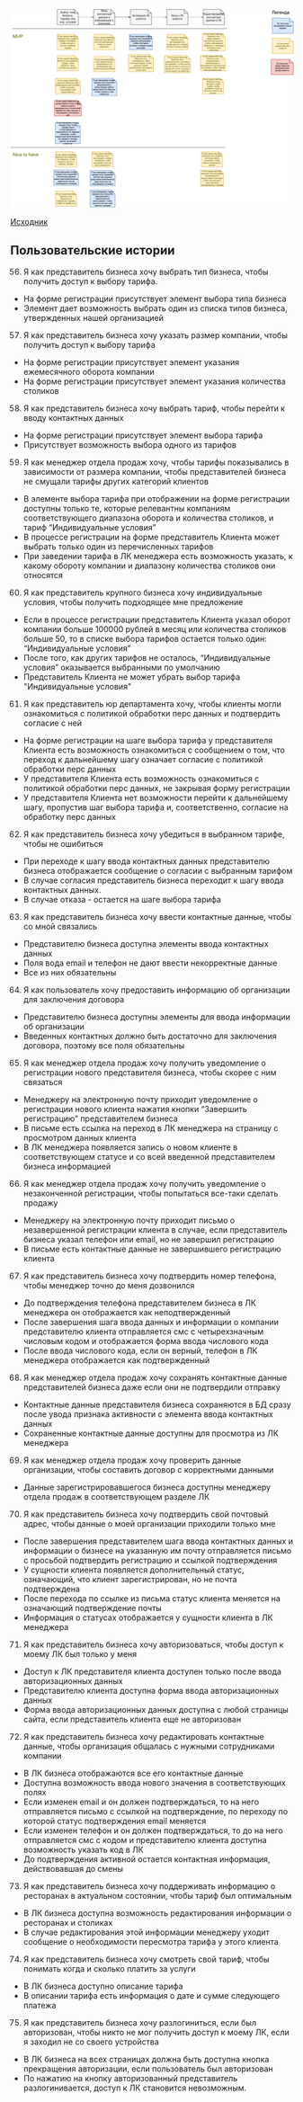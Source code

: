 ![](../../img/us-registration.drawio.png)

[Исходник](../../src/us-registration.drawio)

## Пользовательские истории

56. Я как представитель бизнеса хочу выбрать тип бизнеса, чтобы получить доступ к выбору тарифа.

* На форме регистрации присутствует элемент выбора типа бизнеса
* Элемент дает возможность выбрать один из списка типов бизнеса, утвержденных нашей организацией

57. Я как представитель бизнеса хочу указать размер компании, чтобы получить доступ к выбору тарифа

* На форме регистрации присутствует элемент указания ежемесячного оборота компании
* На форме регистрации присутствует элемент указания количества столиков

58. Я как представитель бизнеса хочу выбрать тариф, чтобы перейти к вводу контактных данных

* На форме регистрации присутствует элемент выбора тарифа
* Присутствует возможность выбора одного из тарифов

59. Я как менеджер отдела продаж хочу, чтобы тарифы показывались в зависимости от размера компании, чтобы представителей бизнеса не смущали тарифы других категорий клиентов

* В элементе выбора тарифа при отображении на форме регистрации доступны только те, которые релевантны компаниям соответствующего диапазона оборота и количества столиков, и тариф “Индивидуальные условия”
* В процессе регистрации на форме представитель Клиента может выбрать только один из перечисленных тарифов
* При заведении тарифа в ЛК менеджера есть возможность указать, к какому обороту компании и диапазону количества столиков они относятся

60. Я как представитель крупного бизнеса хочу индивидуальные условия, чтобы получить  подходящее мне предложение

* Если в процессе регистрации представитель Клиента указал оборот компании больше 100000 рублей в месяц или количества столиков больше 50, то в списке выбора тарифов остается только один: “Индивидуальные условия”
* После того, как других тарифов не осталось, “Индивидуальные условия” оказывается выбранными по умолчанию
* Представитель Клиента не может убрать выбор тарифа "Индивидуальные условия"

61. Я как представитель юр департамента хочу, чтобы клиенты могли ознакомиться с политикой обработки перс данных и подтвердить согласие с ней

* На форме регистрации на шаге выбора тарифа у представителя Клиента есть возможность ознакомиться с сообщением о том, что переход к дальнейшему шагу означает согласие с политикой обработки перс данных
* У представителя Клиента есть возможность ознакомиться с политикой обработки перс данных, не закрывая форму регистрации
* У представителя Клиента нет возможности перейти к дальнейшему шагу, пропустив шаг выбора тарифа и, соответственно, согласие на обработку перс данных

62. Я как представитель бизнеса хочу убедиться в выбранном тарифе, чтобы не ошибиться

* При переходе к шагу ввода контактных данных представителю бизнеса отображается сообщение о согласии с выбранным тарифом
* В случае согласия представитель бизнеса переходит к шагу ввода контактных данных. 
* В случае отказа - остается на шаге выбора тарифа

63. Я как представитель бизнеса хочу ввести контактные данные, чтобы со мной связались

* Представителю бизнеса доступна элементы ввода контактных данных
* Поля вода email и телефон не дают ввести некорректные данные
* Все из них обязательны

64. Я как пользователь хочу предоставить информацию об организации для заключения договора

* Представителю бизнеса доступны элементы для ввода информации об организации
* Введенных контактных должно быть достаточно для заключения договора, поэтому все поля обязательны

65. Я как менеджер отдела продаж хочу получить уведомление о регистрации нового представителя бизнеса, чтобы скорее с ним связаться

* Менеджеру на электронную почту приходит уведомление о регистрации нового клиента нажатия кнопки “Завершить регистрацию” представителем бизнеса
* В письме есть ссылка на переход в ЛК менеджера на страницу с просмотром данных клиента
* В ЛК менеджера появляется запись о новом клиенте в соответствующем статусе и со всей введенной представителем бизнеса информацией

66. Я как менеджер отдела продаж хочу получить уведомление о незаконченной регистрации, чтобы попытаться все-таки сделать продажу

* Менеджеру на электронную почту приходит письмо о незавершенной регистрации клиента в случае, если представитель бизнеса указал телефон или email, но не завершил регистрацию
* В письме есть контактные данные не завершившего регистрацию клиента

67. Я как представитель бизнеса хочу подтвердить номер телефона, чтобы менеджер точно до меня дозвонился

* До подтверждения телефона представителем бизнеса в ЛК менеджера он отображается как неподтвержденный
* После завершения шага ввода данных и информации о компании представителю клиента отправляется смс с четырехзначным числовым кодом и отображается форма ввода числового кода
* После ввода числового кода, если он верный, телефон в ЛК менеджера отображается как подтвержденный

68. Я как менеджер отдела продаж хочу сохранять контактные данные представителей бизнеса даже если они не подтвердили отправку

* Контактные данные представителя бизнеса сохраняются в БД сразу после увода признака активности с элемента ввода контактных данных
* Сохраненные контактные данные доступны для просмотра из ЛК менеджера

69. Я как менеджер отдела продаж хочу проверить данные организации, чтобы составить договор с корректными данными

* Данные зарегистрировавшегося бизнеса доступны менеджеру отдела продаж в соответствующем разделе ЛК

70. Я как представитель бизнеса хочу подтвердить свой почтовый адрес, чтобы данные о моей организации приходили только мне

* После завершения представителем шага ввода контактных данных и информации о бизнесе на указанную им почту отправляется письмо с просьбой подтвердить регистрацию и ссылкой подтверждения
* У сущности клиента появляется дополнительный статус, означающий, что клиент зарегистрирован, но не почта подтверждена
* После перехода по ссылке из письма статус клиента меняется на означающий подтверждение почты
* Информация о статусах отображается у сущности клиента в ЛК менеджера

71. Я как представитель бизнеса хочу авторизоваться, чтобы доступ к моему ЛК был только у меня

* Доступ к ЛК представителя клиента доступен только после ввода авторизационных данных
* Представителю клиента доступна форма ввода авторизационных данных
* Форма ввода авторизационных данных доступна с любой страницы сайта, если представитель клиента еще не авторизован
  
72. Я как представитель бизнеса хочу редактировать контактные данные, чтобы организация общалась с нужными сотрудниками компании

* В ЛК бизнеса отображаются все его контактные данные
* Доступна возможность ввода нового значения в соответствующих полях
* Если изменен email и он должен подтверждаться, то на него отправляется письмо с ссылкой на подтверждение, по переходу по которой статус подтверждения email меняется
* Если изменен телефон и он должен подтверждаться, то до на него отправляется смс с кодом и представителю клиента доступна возможность указать код в ЛК
* До подтверждения активной остается контактная информация, действовавшая до смены

73. Я как представитель бизнеса хочу поддерживать информацию о ресторанах в актуальном состоянии, чтобы тариф был оптимальным

* В ЛК бизнеса доступна возможность редактирования информации о ресторанах и столиках
* В случае редактирования этой информации менеджеру уходит сообщение о необходимости пересмотра тарифа у этого клиента

74. Я как представитель бизнеса хочу смотреть свой тариф, чтобы понимать когда и сколько платить за услуги

* В ЛК бизнеса доступно описание тарифа
* В описании тарифа есть информация о дате и сумме следующего платежа

75. Я как представитель бизнеса хочу разлогиниться, если был авторизован, чтобы никто не мог получить доступ к моему ЛК, если я заходил не со своего устройства

* В ЛК бизнеса на всех страницах должна быть доступна кнопка прекращения авторизации, если пользователь был авторизован
* По нажатию на кнопку авторизованный представитель разлогинивается, доступ к ЛК становится невозможным.